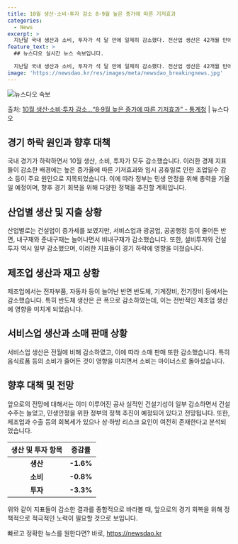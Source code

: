 ```yaml
---
title: 10월 생산·소비·투자 감소 8·9월 높은 증가에 따른 기저효과
categories:
  - News
excerpt: >
  지난달 국내 생산과 소비, 투자가 석 달 만에 일제히 감소했다. 전산업 생산은 42개월 만에 최대폭으로 줄었…
feature_text: >
  ## 뉴스다오 실시간 뉴스 속보입니다.

  지난달 국내 생산과 소비, 투자가 석 달 만에 일제히 감소했다. 전산업 생산은 42개월 만에 최대폭으로 줄었…
image: 'https://newsdao.kr/res/images/meta/newsdao_breakingnews.jpg'
---
```


![뉴스다오 속보](https://newsdao.kr/res/images/meta/newsdao_breakingnews.jpg)

<p>출처: <a href="https://newsdao.kr/2687" rel="dofollow">10월 생산·소비·투자 감소…“8·9월 높은 증가에 따른 기저효과” - 통계청</a> | 뉴스다오</p>

<h2 data-ke-size="size26">경기 하락 원인과 향후 대책</h2>
국내 경기가 하락하면서 10월 생산, 소비, 투자가 모두 감소했습니다. 이러한 경제 지표들이 감소한 배경에는 높은 증가율에 따른 기저효과와 임시 공휴일로 인한 조업일수 감소 등이 주요 원인으로 지목되었습니다. 이에 따라 정부는 민생 안정을 위해 총력을 기울일 예정이며, 향후 경기 회복을 위해 다양한 정책을 추진할 계획입니다.

<h2 data-ke-size="size26">산업별 생산 및 지출 상황</h2>
산업별로는 건설업이 증가세를 보였지만, 서비스업과 광공업, 공공행정 등이 줄어든 반면, 내구재와 준내구재는 늘어나면서 비내구재가 감소했습니다. 또한, 설비투자와 건설투자 역시 일부 감소했으며, 이러한 지표들이 경기 하락에 영향을 미쳤습니다.

<h2 data-ke-size="size26">제조업 생산과 재고 상황</h2>
제조업에서는 전자부품, 자동차 등이 늘어난 반면 반도체, 기계장비, 전기장비 등에서는 감소했습니다. 특히 반도체 생산은 큰 폭으로 감소하였는데, 이는 전반적인 제조업 생산에 영향을 미치게 되었습니다.

<h2 data-ke-size="size26">서비스업 생산과 소매 판매 상황</h2>
서비스업 생산은 전월에 비해 감소하였고, 이에 따라 소매 판매 또한 감소했습니다. 특히 음식료품 등의 소비가 줄어든 것이 영향을 미치면서 소비는 마이너스로 돌아섰습니다.

<h2 data-ke-size="size26">향후 대책 및 전망</h2>
앞으로의 전망에 대해서는 이미 이루어진 공사 실적인 건설기성이 일부 감소하면서 건설수주는 늘었고, 민생안정을 위한 정부의 정책 추진이 예정되어 있다고 전망됩니다. 또한, 제조업과 수출 등의 회복세가 있으나 상·하방 리스크 요인이 여전히 존재한다고 분석되었습니다.

<p data-ke-size="size16"></p>

<table>
<thead>
<tr>
<th style="text-align: center; height: 17px;"><b>생산 및 투자 항목</b></th>
<th style="text-align: center; height: 17px;"><b>증감률</b></th>
</tr>
</thead>
<tbody>
<tr>
<td style="text-align: center; height: 17px;"><b>생산</b></td>
<td style="text-align: center; height: 17px;"><b>-1.6%</b></td>
</tr>
<tr>
<td style="text-align: center; height: 17px;"><b>소비</b></td>
<td style="text-align: center; height: 17px;"><b>-0.8%</b></td>
</tr>
<tr>
<td style="text-align: center; height: 17px;"><b>투자</b></td>
<td style="text-align: center; height: 17px;"><b>-3.3%</b></td>
</tr>
</tbody>
</table>

<p data-ke-size="size16"></p>

위와 같이 지표들이 감소한 결과를 종합적으로 바라볼 때, 앞으로의 경기 회복을 위해 정책적으로 적극적인 노력이 필요할 것으로 보입니다. 

빠르고 정확한 뉴스를 원한다면? 바로, <a href="https://newsdao.kr" rel="dofollow">https://newsdao.kr</a>


    
